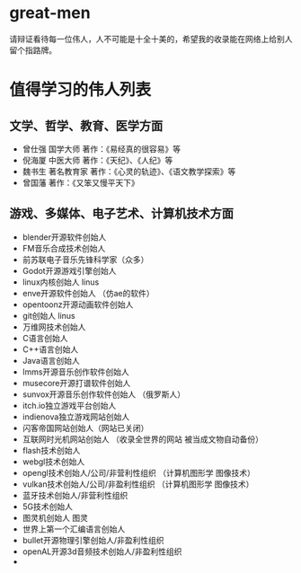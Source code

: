 # great-men
请辩证看待每一位伟人，人不可能是十全十美的，希望我的收录能在网络上给别人留个指路牌。
# 值得学习的伟人列表
## 文学、哲学、教育、医学方面
* 曾仕强 国学大师 著作：《易经真的很容易》等
* 倪海厦 中医大师 著作：《天纪》、《人纪》等
* 魏书生 著名教育家 著作：《心灵的轨迹》、《语文教学探索》等
* 曾国藩 著作：《又笨又慢平天下》

## 游戏、多媒体、电子艺术、计算机技术方面
* blender开源软件创始人 
* FM音乐合成技术创始人
* 前苏联电子音乐先锋科学家（众多）
* Godot开源游戏引擎创始人
* linux内核创始人 linus
* enve开源软件创始人 （仿ae的软件）
* opentoonz开源动画软件创始人
* git创始人 linus
* 万维网技术创始人
* C语言创始人
* C++语言创始人
* Java语言创始人
* lmms开源音乐创作软件创始人
* musecore开源打谱软件创始人
* sunvox开源音乐创作软件创始人 （俄罗斯人）
* itch.io独立游戏平台创始人
* indienova独立游戏网站创始人
* 闪客帝国网站创始人（网站已关闭）
* 互联网时光机网站创始人 （收录全世界的网站 被当成文物自动备份）
* flash技术创始人
* webgl技术创始人
* opengl技术创始人/公司/非营利性组织 （计算机图形学 图像技术）
* vulkan技术创始人/公司/非盈利性组织  （计算机图形学 图像技术）
* 蓝牙技术创始人/非营利性组织
* 5G技术创始人
* 图灵机创始人 图灵
* 世界上第一个汇编语言创始人
* bullet开源物理引擎创始人/非盈利性组织
* openAL开源3d音频技术创始人/非盈利性组织
* 
